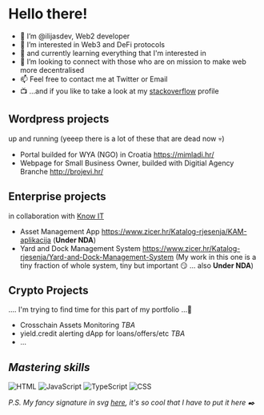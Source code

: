 # Hello there!

- 👋 I’m @ilijasdev, Web2 developer
- 👀 I’m interested in Web3 and DeFi protocols
- 🌱 and currently learning everything that I'm interested in 
- 💞️ I’m looking to connect with those who are on mission to make web more decentralised
- 📫 Feel free to contact me at Twitter or Email
- 📺 ...and if you like to take a look at my [stackoverflow](https://stackoverflow.com/users/9914347/ilija-ilicic) profile

## Wordpress projects 
up and running (yeeep there is a lot of these that are dead now :skull:)
- Portal builded for WYA (NGO) in Croatia https://mimladi.hr/
- Webpage for Small Business Owner, builded with Digitial Agency Branche http://brojevi.hr/ 

## Enterprise projects
in collaboration with [Know IT](https://knowit.hr/)
- Asset Management App https://www.zicer.hr/Katalog-rjesenja/KAM-aplikacija (**Under NDA**)
- Yard and Dock Management System https://www.zicer.hr/Katalog-rjesenja/Yard-and-Dock-Management-System (My work in this one is a tiny fraction of whole system, tiny but important 😏 ... also **Under NDA**)

## Crypto Projects
.... I'm trying to find time for this part of my portfolio ...🤔
- Crosschain Assets Monitoring _TBA_
- yield.credit alerting dApp for loans/offers/etc _TBA_    
- ...

## _Mastering skills_
![HTML](https://img.shields.io/badge/-HTML-E34F26?style=flat&logo=html5&logoColor=white) ![JavaScript](https://img.shields.io/badge/-JavaScript-C69D00?style=flat&logo=javascript&logoColor=white) ![TypeScript](https://img.shields.io/badge/-TypeScript-2f74c0?style=flat&logo=typescript&logoColor=white) ![CSS](https://img.shields.io/badge/-CSS-254bdd?style=flat&logo=css3)

_P.S. My fancy signature in svg [here](http://in-development.live/fancy-signature/), it's so cool that I have to put it here ✒️_
